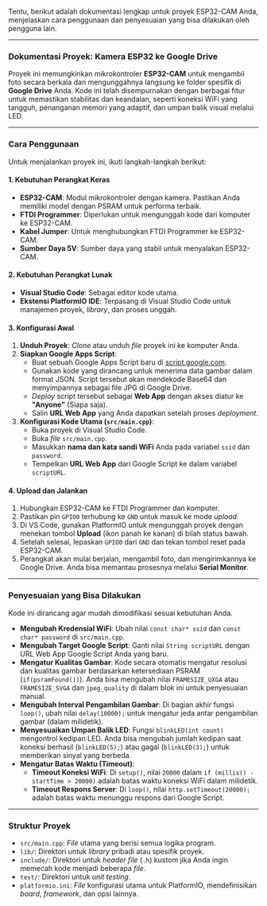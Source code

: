 Tentu, berikut adalah dokumentasi lengkap untuk proyek ESP32-CAM Anda, menjelaskan cara penggunaan dan penyesuaian yang bisa dilakukan oleh pengguna lain.

***

### **Dokumentasi Proyek: Kamera ESP32 ke Google Drive**

Proyek ini memungkinkan mikrokontroler **ESP32-CAM** untuk mengambil foto secara berkala dan mengunggahnya langsung ke folder spesifik di **Google Drive** Anda. Kode ini telah disempurnakan dengan berbagai fitur untuk memastikan stabilitas dan keandalan, seperti koneksi WiFi yang tangguh, penanganan memori yang adaptif, dan umpan balik visual melalui LED.

---

### **Cara Penggunaan**

Untuk menjalankan proyek ini, ikuti langkah-langkah berikut:

#### **1. Kebutuhan Perangkat Keras**
* **ESP32-CAM**: Modul mikrokontroler dengan kamera. Pastikan Anda memiliki model dengan PSRAM untuk performa terbaik.
* **FTDI Programmer**: Diperlukan untuk mengunggah kode dari komputer ke ESP32-CAM.
* **Kabel Jumper**: Untuk menghubungkan FTDI Programmer ke ESP32-CAM.
* **Sumber Daya 5V**: Sumber daya yang stabil untuk menyalakan ESP32-CAM.

#### **2. Kebutuhan Perangkat Lunak**
* **Visual Studio Code**: Sebagai editor kode utama.
* **Ekstensi PlatformIO IDE**: Terpasang di Visual Studio Code untuk manajemen proyek, *library*, dan proses unggah.

#### **3. Konfigurasi Awal**
1.  **Unduh Proyek**: *Clone* atau unduh *file* proyek ini ke komputer Anda.
2.  **Siapkan Google Apps Script**:
    * Buat sebuah Google Apps Script baru di [script.google.com](https://script.google.com).
    * Gunakan kode yang dirancang untuk menerima data gambar dalam format JSON. Script tersebut akan mendekode Base64 dan menyimpannya sebagai file JPG di Google Drive.
    * *Deploy* script tersebut sebagai **Web App** dengan akses diatur ke **"Anyone"** (Siapa saja).
    * Salin **URL Web App** yang Anda dapatkan setelah proses *deployment*.
3.  **Konfigurasi Kode Utama (`src/main.cpp`)**:
    * Buka proyek di Visual Studio Code.
    * Buka *file* `src/main.cpp`.
    * Masukkan **nama dan kata sandi WiFi** Anda pada variabel `ssid` dan `password`.
    * Tempelkan **URL Web App** dari Google Script ke dalam variabel `scriptURL`.

#### **4. Upload dan Jalankan**
1.  Hubungkan ESP32-CAM ke FTDI Programmer dan komputer.
2.  Pastikan pin `GPIO0` terhubung ke `GND` untuk masuk ke mode *upload*.
3.  Di VS Code, gunakan PlatformIO untuk mengunggah proyek dengan menekan tombol **Upload** (ikon panah ke kanan) di bilah status bawah.
4.  Setelah selesai, lepaskan `GPIO0` dari `GND` dan tekan tombol reset pada ESP32-CAM.
5.  Perangkat akan mulai berjalan, mengambil foto, dan mengirimkannya ke Google Drive. Anda bisa memantau prosesnya melalui **Serial Monitor**.

---

### **Penyesuaian yang Bisa Dilakukan**

Kode ini dirancang agar mudah dimodifikasi sesuai kebutuhan Anda.

* **Mengubah Kredensial WiFi**: Ubah nilai `const char* ssid` dan `const char* password` di `src/main.cpp`.
* **Mengubah Target Google Script**: Ganti nilai `String scriptURL` dengan URL Web App Google Script Anda yang baru.
* **Mengatur Kualitas Gambar**: Kode secara otomatis mengatur resolusi dan kualitas gambar berdasarkan ketersediaan PSRAM (`if(psramFound())`). Anda bisa mengubah nilai `FRAMESIZE_UXGA` atau `FRAMESIZE_SVGA` dan `jpeg_quality` di dalam blok ini untuk penyesuaian manual.
* **Mengubah Interval Pengambilan Gambar**: Di bagian akhir fungsi `loop()`, ubah nilai `delay(10000);` untuk mengatur jeda antar pengambilan gambar (dalam milidetik).
* **Menyesuaikan Umpan Balik LED**: Fungsi `blinkLED(int count)` mengontrol kedipan LED. Anda bisa mengubah jumlah kedipan saat koneksi berhasil (`blinkLED(5);`) atau gagal (`blinkLED(3);`) untuk memberikan sinyal yang berbeda.
* **Mengatur Batas Waktu (Timeout)**:
    * **Timeout Koneksi WiFi**: Di `setup()`, nilai `20000` dalam `if (millis() - startTime > 20000)` adalah batas waktu koneksi WiFi dalam milidetik.
    * **Timeout Respons Server**: Di `loop()`, nilai `http.setTimeout(20000);` adalah batas waktu menunggu respons dari Google Script.

---

### **Struktur Proyek**

* `src/main.cpp`: *File* utama yang berisi semua logika program.
* `lib/`: Direktori untuk *library* pribadi atau spesifik proyek.
* `include/`: Direktori untuk *header file* (`.h`) kustom jika Anda ingin memecah kode menjadi beberapa *file*.
* `test/`: Direktori untuk *unit testing*.
* `platformio.ini`: *File* konfigurasi utama untuk PlatformIO, mendefinisikan *board*, *framework*, dan opsi lainnya.